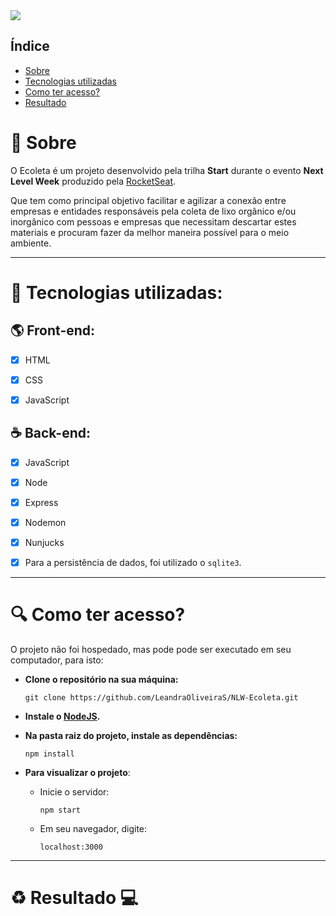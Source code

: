 <img src="https://raw.githubusercontent.com/LeandraOliveiraS/NLW-Ecoleta/a57c84b4b5d2f0c0a0025fc6014a371d8295c5e3/public/icones/logo.svg">

## Índice

- [Sobre](#Sobre)
- [Tecnologias utilizadas](#Tecnologias-utilizadas)
- [Como ter acesso?](#Como-ter-acesso-?)
- [Resultado](#Resultado)

# :bookmark: Sobre

O Ecoleta é um projeto desenvolvido pela trilha **Start** durante o evento **Next Level Week** produzido pela [RocketSeat](https://rocketseat.com.br/).

Que tem como principal objetivo facilitar e agilizar a conexão entre empresas e entidades responsáveis pela coleta de lixo orgânico e/ou inorgânico com pessoas e empresas que necessitam descartar estes materiais e procuram fazer da melhor maneira possível para o meio ambiente.

---

# :rocket: Tecnologias utilizadas:


  ## :earth_americas: Front-end:

  - [X] HTML
  - [X] CSS
  - [X] JavaScript


  ## :coffee: Back-end:

  - [X] JavaScript
  - [X] Node
  - [X] Express
  - [X] Nodemon
  - [X] Nunjucks
  - [X] Para a persistência de dados, foi utilizado o `sqlite3`.


---
# :mag: Como ter acesso?

O projeto não foi hospedado, mas pode pode ser executado em seu computador, para isto:

- **Clone o repositório na sua máquina:**

  ```git clone https://github.com/LeandraOliveiraS/NLW-Ecoleta.git```

- **Instale o [NodeJS](https://nodejs.org/en/download/).**

- **Na pasta raiz do projeto, instale as dependências:**

  ```npm install```

- **Para visualizar o projeto**:
  -   Inicie o servidor:
  
      ```npm start```
  - Em seu navegador, digite:
  
    ```localhost:3000```
    
---

# :recycle: Resultado :computer:
